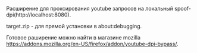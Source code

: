 Расширение для проксирования youtube запросов на локальный spoof-dpi(http://localhost:8080).

target.zip - для прямой установки в about:debugging.

Готовое раширение можно найти в магазине mozilla https://addons.mozilla.org/en-US/firefox/addon/youtube-dpi-bypass/.
